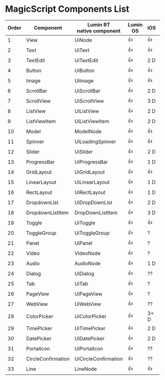 ﻿# MagicScript Components List

Order | Component | Lumin RT<br>native component | Lumin OS | iOS | Android | Test<br>Links
------|-----------|----------|-------------|-----|---------|---------|
 1 | View | UiNode | :thumbsup: | :thumbsup: | :thumbsup: |
 2 | Text | UiText | :thumbsup: | :thumbsup: | :thumbsup: |
 3 | TextEdit | UiTextEdit | :thumbsup: | 2 D | 2 H |
 4 | Button | UiButton | :thumbsup: | :thumbsup: | :thumbsup: |
 5 | Image | UiImage | :thumbsup: | :thumbsup: | :thumbsup: |
 6 | ScrollBar | UiScrollBar | :thumbsup: | 2 D | 2 D |
 7 | ScrollView | UiScrollView | :thumbsup: | 3 D | 3 D |
 8 | ListView | UiListView | :thumbsup: | 2 D | 2 D |
 9 | ListViewItem | UiListViewItem | :thumbsup: | 2 D | 2 D |
10 | Model | ModelNode | :thumbsup: | :thumbsup: | :thumbsup: |
11 | Spinner | UiLoadingSpinner | :thumbsup: | :thumbsup:| :thumbsup: |
12 | Slider | UiSlider | :thumbsup: | 2 D | 2 D |
13 | ProgressBar | UiProgressBar | :thumbsup: | 1 D | 1.5 D |
14 | GridLayout | UiGridLayout | :thumbsup: | :thumbsup: | 2.5 D |
15 | LinearLayout | UiLinearLayout | :thumbsup: | 1 D | 2 D |
16 | RectLayout | UiRectLayout | :thumbsup: | 1 D | 1 D |
17 | DropdownList | UiDropDownList | :thumbsup: | 2 D | 2 D |
18 | DropdownListItem | DropDownListItem | :thumbsup: | 3 D | 2.5 D |
19 | Toggle | UiToggle | :thumbsup: | :thumbsup: | 1 D |
20 | ToggleGroup | UiToggleGroup | :thumbsup: | ? | ? |
21 | Panel | UiPanel | :thumbsup: | ? | ? |
22 | Video | VideoNode | :thumbsup: | ? | ? |
23 | Audio | AudioNode | :thumbsup: | 1 D | 2 D |
24 | Dialog | UiDialog | :thumbsup: | ?? | ? |
25 | Tab | UiTab | :thumbsup: | ? | ? |
26 | PageView | UiPageView | :thumbsup: | ? | ? |
27 | WebView | UiWebView | :thumbsup: | ?? | 3 D |
28 | ColorPicker | UiColorPicker | :thumbsup: | 3+ D | 3 D |
29 | TimePicker | UiTimePicker | :thumbsup: | 2 D | 2.5 D |
30 | DatePicker | UiDatePicker | :thumbsup: | 2 D | 2.5 D |
31 | PortalIcon | UiPortalIcon | :thumbsup: | ?? |
32 | CircleConfirmation | UiCircleConfirmation | :thumbsup: | ?? |
33 | Line | LineNode | :thumbsup: | :thumbsup: | ? |

